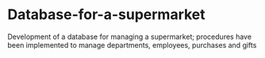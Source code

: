 # Database-for-a-supermarket
Development of a database for managing a supermarket; procedures have been implemented to manage departments, employees, purchases and gifts
